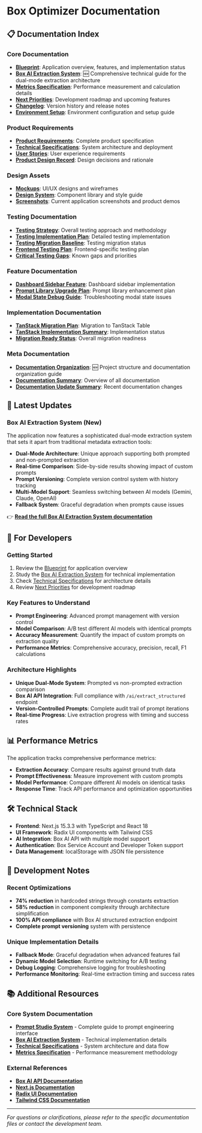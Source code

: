# Box Optimizer Documentation

## 📋 **Documentation Index**

### **Core Documentation**
- **[Blueprint](./blueprint.md)**: Application overview, features, and implementation status
- **[Box AI Extraction System](./box-ai-extraction-system.md)**: 🆕 Comprehensive technical guide for the dual-mode extraction architecture
- **[Metrics Specification](./metrics-specification.md)**: Performance measurement and calculation details
- **[Next Priorities](./NEXT_PRIORITIES.md)**: Development roadmap and upcoming features
- **[Changelog](./CHANGELOG.md)**: Version history and release notes
- **[Environment Setup](./ENVIRONMENT.md)**: Environment configuration and setup guide

### **Product Requirements**
- **[Product Requirements](./product-requirements/README.md)**: Complete product specification
- **[Technical Specifications](./product-requirements/technical-specs.md)**: System architecture and deployment
- **[User Stories](./product-requirements/user-stories.md)**: User experience requirements
- **[Product Design Record](./product-requirements/pdr.md)**: Design decisions and rationale

### **Design Assets**
- **[Mockups](./product-requirements/mockups/)**: UI/UX designs and wireframes
- **[Design System](./product-requirements/mockups/design-system/)**: Component library and style guide
- **[Screenshots](./screenshots/)**: Current application screenshots and product demos

### **Testing Documentation**
- **[Testing Strategy](./testing/TESTING_STRATEGY.md)**: Overall testing approach and methodology
- **[Testing Implementation Plan](./testing/TESTING_IMPLEMENTATION_PLAN.md)**: Detailed testing implementation
- **[Testing Migration Baseline](./testing/TESTING_MIGRATION_BASELINE.md)**: Testing migration status
- **[Frontend Testing Plan](./testing/FRONTEND_TESTING_PLAN.md)**: Frontend-specific testing plan
- **[Critical Testing Gaps](./testing/CRITICAL_TESTING_GAPS.md)**: Known gaps and priorities

### **Feature Documentation**
- **[Dashboard Sidebar Feature](./features/DASHBOARD_SIDEBAR_FEATURE.md)**: Dashboard sidebar implementation
- **[Prompt Library Upgrade Plan](./features/PROMPT_LIBRARY_UPGRADE_PLAN.md)**: Prompt library enhancement plan
- **[Modal State Debug Guide](./features/MODAL_STATE_DEBUG_GUIDE.md)**: Troubleshooting modal state issues

### **Implementation Documentation**
- **[TanStack Migration Plan](./implementation/TANSTACK_MIGRATION_PLAN.md)**: Migration to TanStack Table
- **[TanStack Implementation Summary](./implementation/TANSTACK_IMPLEMENTATION_SUMMARY.md)**: Implementation status
- **[Migration Ready Status](./implementation/MIGRATION_READY_STATUS.md)**: Overall migration readiness

### **Meta Documentation**
- **[Documentation Organization](./ORGANIZATION.md)**: 🆕 Project structure and documentation organization guide
- **[Documentation Summary](./meta/DOCUMENTATION_SUMMARY.md)**: Overview of all documentation
- **[Documentation Update Summary](./meta/DOCUMENTATION_UPDATE_SUMMARY.md)**: Recent documentation changes

## 🚀 **Latest Updates**

### **Box AI Extraction System (New)**
The application now features a sophisticated dual-mode extraction system that sets it apart from traditional metadata extraction tools:

- **Dual-Mode Architecture**: Unique approach supporting both prompted and non-prompted extraction
- **Real-time Comparison**: Side-by-side results showing impact of custom prompts
- **Prompt Versioning**: Complete version control system with history tracking
- **Multi-Model Support**: Seamless switching between AI models (Gemini, Claude, OpenAI)
- **Fallback System**: Graceful degradation when prompts cause issues

👉 **[Read the full Box AI Extraction System documentation](./box-ai-extraction-system.md)**

## 🎯 **For Developers**

### **Getting Started**
1. Review the [Blueprint](./blueprint.md) for application overview
2. Study the [Box AI Extraction System](./box-ai-extraction-system.md) for technical implementation
3. Check [Technical Specifications](./product-requirements/technical-specs.md) for architecture details
4. Review [Next Priorities](./NEXT_PRIORITIES.md) for development roadmap

### **Key Features to Understand**
- **Prompt Engineering**: Advanced prompt management with version control
- **Model Comparison**: A/B test different AI models with identical prompts
- **Accuracy Measurement**: Quantify the impact of custom prompts on extraction quality
- **Performance Metrics**: Comprehensive accuracy, precision, recall, F1 calculations

### **Architecture Highlights**
- **Unique Dual-Mode System**: Prompted vs non-prompted extraction comparison
- **Box AI API Integration**: Full compliance with `/ai/extract_structured` endpoint
- **Version-Controlled Prompts**: Complete audit trail of prompt iterations
- **Real-time Progress**: Live extraction progress with timing and success rates

## 📊 **Performance Metrics**

The application tracks comprehensive performance metrics:
- **Extraction Accuracy**: Compare results against ground truth data
- **Prompt Effectiveness**: Measure improvement with custom prompts
- **Model Performance**: Compare different AI models on identical tasks
- **Response Time**: Track API performance and optimization opportunities

## 🛠️ **Technical Stack**

- **Frontend**: Next.js 15.3.3 with TypeScript and React 18
- **UI Framework**: Radix UI components with Tailwind CSS
- **AI Integration**: Box AI API with multiple model support
- **Authentication**: Box Service Account and Developer Token support
- **Data Management**: localStorage with JSON file persistence

## 🔧 **Development Notes**

### **Recent Optimizations**
- **74% reduction** in hardcoded strings through constants extraction
- **58% reduction** in component complexity through architecture simplification
- **100% API compliance** with Box AI structured extraction endpoint
- **Complete prompt versioning** system with persistence

### **Unique Implementation Details**
- **Fallback Mode**: Graceful degradation when advanced features fail
- **Dynamic Model Selection**: Runtime switching for A/B testing
- **Debug Logging**: Comprehensive logging for troubleshooting
- **Performance Monitoring**: Real-time extraction timing and success rates

## 📚 **Additional Resources**

### **Core System Documentation**
- **[Prompt Studio System](./prompt-studio-system.md)** - Complete guide to prompt engineering interface
- **[Box AI Extraction System](./box-ai-extraction-system.md)** - Technical implementation details
- **[Technical Specifications](./technical-specs.md)** - System architecture and data flow
- **[Metrics Specification](./metrics-specification.md)** - Performance measurement methodology

### **External References**
- **[Box AI API Documentation](https://developer.box.com/reference/post-ai-extract-structured/)**
- **[Next.js Documentation](https://nextjs.org/docs)**
- **[Radix UI Documentation](https://www.radix-ui.com/docs)**
- **[Tailwind CSS Documentation](https://tailwindcss.com/docs)**

---

*For questions or clarifications, please refer to the specific documentation files or contact the development team.* 